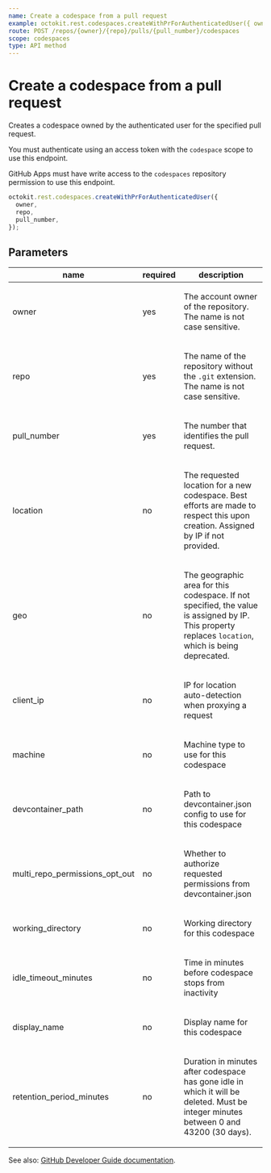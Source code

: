 ```yaml
---
name: Create a codespace from a pull request
example: octokit.rest.codespaces.createWithPrForAuthenticatedUser({ owner, repo, pull_number })
route: POST /repos/{owner}/{repo}/pulls/{pull_number}/codespaces
scope: codespaces
type: API method
---
```


# Create a codespace from a pull request

Creates a codespace owned by the authenticated user for the specified pull request.

You must authenticate using an access token with the `codespace` scope to use this endpoint.

GitHub Apps must have write access to the `codespaces` repository permission to use this endpoint.

```js
octokit.rest.codespaces.createWithPrForAuthenticatedUser({
  owner,
  repo,
  pull_number,
});
```

## Parameters

<table>
  <thead>
    <tr>
      <th>name</th>
      <th>required</th>
      <th>description</th>
    </tr>
  </thead>
  <tbody>
    <tr><td>owner</td><td>yes</td><td>

The account owner of the repository. The name is not case sensitive.

</td></tr>
<tr><td>repo</td><td>yes</td><td>

The name of the repository without the `.git` extension. The name is not case sensitive.

</td></tr>
<tr><td>pull_number</td><td>yes</td><td>

The number that identifies the pull request.

</td></tr>
<tr><td>location</td><td>no</td><td>

The requested location for a new codespace. Best efforts are made to respect this upon creation. Assigned by IP if not provided.

</td></tr>
<tr><td>geo</td><td>no</td><td>

The geographic area for this codespace. If not specified, the value is assigned by IP. This property replaces `location`, which is being deprecated.

</td></tr>
<tr><td>client_ip</td><td>no</td><td>

IP for location auto-detection when proxying a request

</td></tr>
<tr><td>machine</td><td>no</td><td>

Machine type to use for this codespace

</td></tr>
<tr><td>devcontainer_path</td><td>no</td><td>

Path to devcontainer.json config to use for this codespace

</td></tr>
<tr><td>multi_repo_permissions_opt_out</td><td>no</td><td>

Whether to authorize requested permissions from devcontainer.json

</td></tr>
<tr><td>working_directory</td><td>no</td><td>

Working directory for this codespace

</td></tr>
<tr><td>idle_timeout_minutes</td><td>no</td><td>

Time in minutes before codespace stops from inactivity

</td></tr>
<tr><td>display_name</td><td>no</td><td>

Display name for this codespace

</td></tr>
<tr><td>retention_period_minutes</td><td>no</td><td>

Duration in minutes after codespace has gone idle in which it will be deleted. Must be integer minutes between 0 and 43200 (30 days).

</td></tr>
  </tbody>
</table>

See also: [GitHub Developer Guide documentation](https://docs.github.com/rest/codespaces/codespaces#create-a-codespace-from-a-pull-request).
